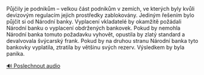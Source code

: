 
Půjčily je podnikům – velkou část podnikům v zemích, ve kterých byly kvůli devizovým regulacím jejich prostředky zablokovány. Jediným řešením bylo půjčit si od Národní banky. Vyplacení vkladatelé by okamžitě požádali Národní banku o vyplacení obdržených bankovek. Pokud by nemohla Národní banka tomuto požadavku vyhovět, opustila by zlatý standard a devalvovala švýcarský frank. Pokud by na druhou stranu Národní banka tyto bankovky vyplatila, ztratila by většinu svých rezerv. Výsledkem by byla panika.

[🔊 Poslechnout audio](/data/7-paragraphs/audio/chapter_86/para_006-Pjily-je-podnikm-velkou-st-podnikm-v-zemc.mp3)
